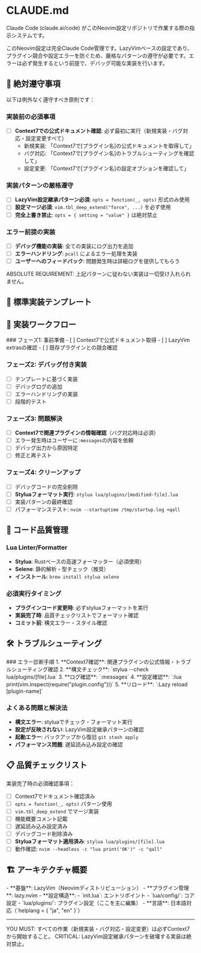 # CLAUDE.md

Claude Code (claude.ai/code) がこのNeovim設定リポジトリで作業する際の指示システムです。

<context>
このNeovim設定は完全Claude Code管理です。LazyVimベースの設定であり、プラグイン競合や設定エラーを防ぐため、厳格なパターンの遵守が必要です。エラーは必ず発生するという前提で、デバッグ可能な実装を行います。
</context>

## 🚨 絶対遵守事項

<critical>
以下は例外なく遵守すべき原則です：

### 実装前の必須事項
- [ ] **Context7での公式ドキュメント確認**: 必ず最初に実行（新規実装・バグ対応・設定変更すべて）
  - 新規実装: 「Context7で[プラグイン名]の公式ドキュメントを取得して」
  - バグ対応: 「Context7で[プラグイン名]のトラブルシューティングを確認して」
  - 設定変更: 「Context7で[プラグイン名]の設定オプションを確認して」

### 実装パターンの厳格遵守
- [ ] **LazyVim設定継承パターン必須**: `opts = function(_, opts)` 形式のみ使用
- [ ] **設定マージ必須**: `vim.tbl_deep_extend("force", ...)` を必ず使用
- [ ] **完全上書き禁止**: `opts = { setting = "value" }` は絶対禁止

### エラー前提の実装
- [ ] **デバッグ機能の実装**: 全ての実装にログ出力を追加
- [ ] **エラーハンドリング**: `pcall` によるエラー処理を実装
- [ ] **ユーザーへのフィードバック**: 問題発生時は詳細ログを提供してもらう
</critical>

ABSOLUTE REQUIREMENT: 上記パターンに従わない実装は一切受け入れられません。

## 📐 標準実装テンプレート

<template>
すべてのプラグイン設定はこのテンプレートに従います：

```lua
--[[
機能概要: [プラグインの主要機能を1-2行で説明]
設定内容: [カスタマイズ内容と理由]
キーバインド: [主要なキーマッピング]
--]]
return {
  "author/plugin-name",
  dependencies = { "required/dependency" },
  event = "VeryLazy", -- または BufRead, cmd, keys, ft
  keys = {
    { "<leader>xx", "<cmd>Command<cr>", desc = "機能説明" },
  },
  opts = function(_, opts)
    -- デバッグ（実装時のみ、完了時削除）
    -- print("=== DEBUG: Initial opts ===")
    -- print(vim.inspect(opts))
    
    -- 安全な初期化
    opts.target = opts.target or {}
    
    -- 設定のマージ（完全上書きではない）
    opts.target = vim.tbl_deep_extend("force", opts.target, {
      custom_setting = "value"
    })
    
    -- デバッグ（実装時のみ、完了時削除）
    -- print("=== DEBUG: Final opts ===")
    -- print(vim.inspect(opts.target))
    
    return opts
  end,
}
```
</template>

## 🔄 実装ワークフロー

<workflow>
### フェーズ1: 事前準備
- [ ] Context7で公式ドキュメント取得
- [ ] LazyVim extrasの確認
- [ ] 既存プラグインとの競合確認

### フェーズ2: デバッグ付き実装
- [ ] テンプレートに基づく実装
- [ ] デバッグログの追加
- [ ] エラーハンドリングの実装
- [ ] 段階的テスト

### フェーズ3: 問題解決
- [ ] **Context7で関連プラグインの情報確認**（バグ対応時は必須）
- [ ] エラー発生時はユーザーに`:messages`の内容を依頼
- [ ] デバッグ出力から原因特定
- [ ] 修正と再テスト

### フェーズ4: クリーンアップ
- [ ] デバッグコードの完全削除
- [ ] **Styluaフォーマット実行**: `stylua lua/plugins/[modified-file].lua`
- [ ] 実装パターンの最終確認
- [ ] パフォーマンステスト: `nvim --startuptime /tmp/startup.log +qall`
</workflow>

## 🔧 コード品質管理

### Lua Linter/Formatter
- **Stylua**: Rustベースの高速フォーマッター（必須使用）
- **Selene**: 静的解析・型チェック（推奨）
- **インストール**: `brew install stylua selene`

### 必須実行タイミング
- **プラグインコード変更時**: 必ずstyluaフォーマットを実行
- **実装完了時**: 品質チェックリストでフォーマット確認
- **コミット前**: 構文エラー・スタイル確認

## 🛠️ トラブルシューティング

<troubleshooting>
### エラー診断手順
1. **Context7確認**: 関連プラグインの公式情報・トラブルシューティング確認
2. **構文チェック**: `stylua --check lua/plugins/[file].lua`
3. **ログ確認**: `:messages`
4. **設定確認**: `:lua print(vim.inspect(require("plugin.config")))`
5. **リロード**: `:Lazy reload [plugin-name]`

### よくある問題と解決法
- **構文エラー**: styluaでチェック・フォーマット実行
- **設定が反映されない**: LazyVim設定継承パターンの確認
- **起動エラー**: バックアップから復旧 `git stash apply`
- **パフォーマンス問題**: 遅延読み込み設定の確認
</troubleshooting>

## 📋 品質チェックリスト

<checklist>
実装完了時の必須確認事項：

- [ ] Context7でドキュメント確認済み
- [ ] `opts = function(_, opts)` パターン使用
- [ ] `vim.tbl_deep_extend` でマージ実装
- [ ] 機能概要コメント記載
- [ ] 遅延読み込み設定済み
- [ ] デバッグコード削除済み
- [ ] **Styluaフォーマット適用済み**: `stylua lua/plugins/[file].lua`
- [ ] 動作確認: `nvim --headless -c "lua print('OK')" -c "qall"`
</checklist>

## 🏗️ アーキテクチャ概要

<architecture>
- **基盤**: LazyVim（Neovimディストリビューション）
- **プラグイン管理**: lazy.nvim
- **設定構造**:
  - `init.lua`: エントリポイント
  - `lua/config/`: コア設定
  - `lua/plugins/`: プラグイン設定（ここを主に編集）
- **言語**: 日本語対応（`helplang = { "ja", "en" }`）
</architecture>

---

YOU MUST: すべての作業（新規実装・バグ対応・設定変更）は必ずContext7から開始すること。
CRITICAL: LazyVim設定継承パターンを破壊する実装は絶対禁止。
